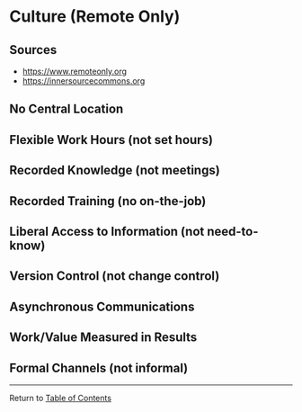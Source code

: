# Culture (Remote Only)

## Sources

- <https://www.remoteonly.org>
- <https://innersourcecommons.org>

## No Central Location

## Flexible Work Hours (not set hours)

## Recorded Knowledge (not meetings)

## Recorded Training (no on-the-job)

## Liberal Access to Information (not need-to-know)

## Version Control (not change control)

## Asynchronous Communications

## Work/Value Measured in Results

## Formal Channels (not informal)

---

Return to [Table of Contents](../TOC.md)